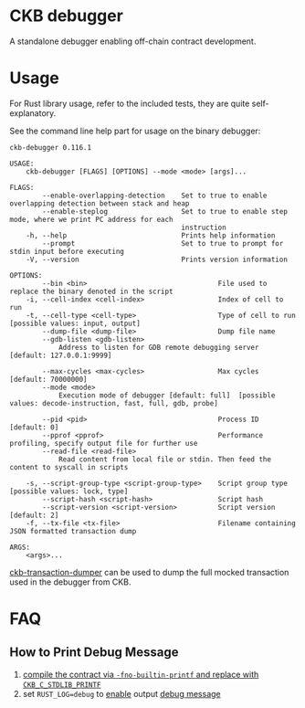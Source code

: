 # CKB debugger

A standalone debugger enabling off-chain contract development.

# Usage

For Rust library usage, refer to the included tests, they are quite self-explanatory.

See the command line help part for usage on the binary debugger:

```text
ckb-debugger 0.116.1

USAGE:
    ckb-debugger [FLAGS] [OPTIONS] --mode <mode> [args]...

FLAGS:
        --enable-overlapping-detection    Set to true to enable overlapping detection between stack and heap
        --enable-steplog                  Set to true to enable step mode, where we print PC address for each
                                          instruction
    -h, --help                            Prints help information
        --prompt                          Set to true to prompt for stdin input before executing
    -V, --version                         Prints version information

OPTIONS:
        --bin <bin>                                File used to replace the binary denoted in the script
    -i, --cell-index <cell-index>                  Index of cell to run
    -t, --cell-type <cell-type>                    Type of cell to run [possible values: input, output]
        --dump-file <dump-file>                    Dump file name
        --gdb-listen <gdb-listen>
            Address to listen for GDB remote debugging server [default: 127.0.0.1:9999]

        --max-cycles <max-cycles>                  Max cycles [default: 70000000]
        --mode <mode>
            Execution mode of debugger [default: full]  [possible values: decode-instruction, fast, full, gdb, probe]

        --pid <pid>                                Process ID [default: 0]
        --pprof <pprof>                            Performance profiling, specify output file for further use
        --read-file <read-file>
            Read content from local file or stdin. Then feed the content to syscall in scripts

    -s, --script-group-type <script-group-type>    Script group type [possible values: lock, type]
        --script-hash <script-hash>                Script hash
        --script-version <script-version>          Script version [default: 2]
    -f, --tx-file <tx-file>                        Filename containing JSON formatted transaction dump

ARGS:
    <args>...
```

[ckb-transaction-dumper](https://github.com/xxuejie/ckb-transaction-dumper) can be used to dump the full mocked transaction used in the debugger from CKB.

# FAQ

## How to Print Debug Message

1. [compile the contract via `-fno-builtin-printf` and replace with `CKB_C_STDLIB_PRINTF`](https://github.com/nervosnetwork/ckb-vm/discussions/193)
2. set `RUST_LOG=debug` to [enable](https://docs.rs/env_logger/latest/env_logger/) output [debug message](https://github.com/nervosnetwork/ckb-standalone-debugger/blob/eaeb6128837cc3103dbaa5eb61a1f49304935e5a/bins/src/main.rs#L266-L268)
